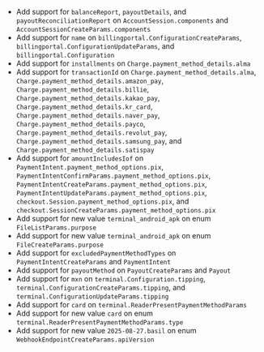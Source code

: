 * Add support for `balanceReport`, `payoutDetails`, and `payoutReconciliationReport` on `AccountSession.components` and `AccountSessionCreateParams.components`
* Add support for `name` on `billingportal.ConfigurationCreateParams`, `billingportal.ConfigurationUpdateParams`, and `billingportal.Configuration`
* Add support for `installments` on `Charge.payment_method_details.alma`
* Add support for `transactionId` on `Charge.payment_method_details.alma`, `Charge.payment_method_details.amazon_pay`, `Charge.payment_method_details.billie`, `Charge.payment_method_details.kakao_pay`, `Charge.payment_method_details.kr_card`, `Charge.payment_method_details.naver_pay`, `Charge.payment_method_details.payco`, `Charge.payment_method_details.revolut_pay`, `Charge.payment_method_details.samsung_pay`, and `Charge.payment_method_details.satispay`
* Add support for `amountIncludesIof` on `PaymentIntent.payment_method_options.pix`, `PaymentIntentConfirmParams.payment_method_options.pix`, `PaymentIntentCreateParams.payment_method_options.pix`, `PaymentIntentUpdateParams.payment_method_options.pix`, `checkout.Session.payment_method_options.pix`, and `checkout.SessionCreateParams.payment_method_options.pix`
* Add support for new value `terminal_android_apk` on enum `FileListParams.purpose`
* Add support for new value `terminal_android_apk` on enum `FileCreateParams.purpose`
* Add support for `excludedPaymentMethodTypes` on `PaymentIntentCreateParams` and `PaymentIntent`
* Add support for `payoutMethod` on `PayoutCreateParams` and `Payout`
* Add support for `mxn` on `terminal.Configuration.tipping`, `terminal.ConfigurationCreateParams.tipping`, and `terminal.ConfigurationUpdateParams.tipping`
* Add support for `card` on `terminal.ReaderPresentPaymentMethodParams`
* Add support for new value `card` on enum `terminal.ReaderPresentPaymentMethodParams.type`
* Add support for new value `2025-08-27.basil` on enum `WebhookEndpointCreateParams.apiVersion`